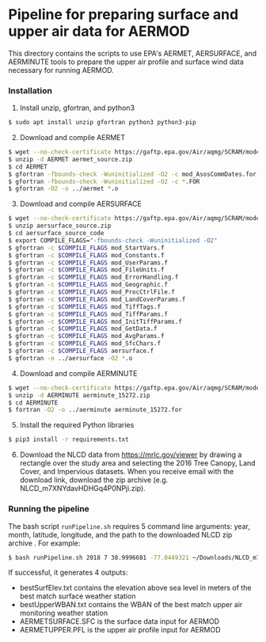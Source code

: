 # Pipeline for preparing surface and upper air data for AERMOD

This directory contains the scripts to use EPA's AERMET, AERSURFACE,
and AERMINUTE tools to prepare the upper air profile and surface wind
data necessary for running AERMOD.

### Installation
1. Install unzip, gfortran, and python3
```bash
$ sudo apt install unzip gfortran python3 python3-pip
```
2. Download and compile AERMET
```bash
$ wget --no-check-certificate https://gaftp.epa.gov/Air/aqmg/SCRAM/models/met/aermet/aermet_source.zip
$ unzip -d AERMET aermet_source.zip
$ cd AERMET
$ gfortran -fbounds-check -Wuninitialized -O2 -c mod_AsosCommDates.for
$ gfortran -fbounds-check -Wuninitialized -O2 -c *.FOR
$ gfortran -O2 -o ../aermet *.o
```
3. Download and compile AERSURFACE
```bash
$ wget --no-check-certificate https://gaftp.epa.gov/Air/aqmg/SCRAM/models/related/aersurface/aersurface_source.zip
$ unzip aersurface_source.zip
$ cd aersurface_source_code
$ export COMPILE_FLAGS="-fbounds-check -Wuninitialized -O2"
$ gfortran -c $COMPILE_FLAGS mod_StartVars.f
$ gfortran -c $COMPILE_FLAGS mod_Constants.f
$ gfortran -c $COMPILE_FLAGS mod_UserParams.f
$ gfortran -c $COMPILE_FLAGS mod_FileUnits.f
$ gfortran -c $COMPILE_FLAGS mod_ErrorHandling.f
$ gfortran -c $COMPILE_FLAGS mod_Geographic.f
$ gfortran -c $COMPILE_FLAGS mod_ProcCtrlFile.f
$ gfortran -c $COMPILE_FLAGS mod_LandCoverParams.f
$ gfortran -c $COMPILE_FLAGS mod_TiffTags.f
$ gfortran -c $COMPILE_FLAGS mod_TiffParams.f
$ gfortran -c $COMPILE_FLAGS mod_InitTiffParams.f
$ gfortran -c $COMPILE_FLAGS mod_GetData.f
$ gfortran -c $COMPILE_FLAGS mod_AvgParams.f
$ gfortran -c $COMPILE_FLAGS mod_SfcChars.f
$ gfortran -c $COMPILE_FLAGS aersurface.f
$ gfortran -o ../aersurface -O2 *.o
```
4. Download and compile AERMINUTE
```bash
$ wget --no-check-certificate https://gaftp.epa.gov/Air/aqmg/SCRAM/models/met/aerminute/aerminute_15272.zip
$ unzip -d AERMINUTE aerminute_15272.zip
$ cd AERMINUTE
$ fortran -O2 -o ../aerminute aerminute_15272.for
```
5. Install the required Python libraries
```bash
$ pip3 install -r requirements.txt
```
6. Download the NLCD data from https://mrlc.gov/viewer by drawing a
   rectangle over the study area and selecting the 2016 Tree Canopy,
   Land Cover, and Impervious datasets.  When you receive email with
   the download link, download the zip archive
   (e.g. NLCD_m7XNYdavHDHGq4P0NPji.zip).

### Running the pipeline

The bash script `runPipeline.sh` requires 5 command line arguments:
year, month, latitude, longitude, and the path to the downloaded NLCD zip archive
.  For example:
```bash
$ bash runPipeline.sh 2018 7 38.9996681 -77.0449321 ~/Downloads/NLCD_m7XNYdavHDHGq4P0NPji.zip
```
If successful, it generates 4 outputs:
- bestSurfElev.txt contains the elevation above sea level in
  meters of the best match surface weather station
- bestUpperWBAN.txt contains the WBAN of the best match upper air
  monitoring weather station
- AERMETSURFACE.SFC is the surface data input for AERMOD
- AERMETUPPER.PFL is the upper air profile input for AERMOD
